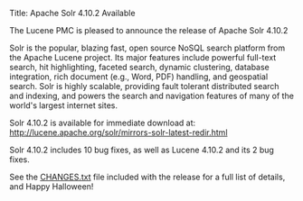 Title: Apache Solr 4.10.2 Available

The Lucene PMC is pleased to announce the release of Apache Solr 4.10.2

Solr is the popular, blazing fast, open source NoSQL search platform
from the Apache Lucene project. Its major features include powerful
full-text search, hit highlighting, faceted search, dynamic
clustering, database integration, rich document (e.g., Word, PDF)
handling, and geospatial search. Solr is highly scalable, providing
fault tolerant distributed search and indexing, and powers the search
and navigation features of many of the world's largest internet sites.

Solr 4.10.2 is available for immediate download at:
<http://lucene.apache.org/solr/mirrors-solr-latest-redir.html>

Solr 4.10.2 includes 10 bug fixes,
as well as Lucene 4.10.2 and its 2 bug fixes.

See the [CHANGES.txt](/solr/4_10_2/changes/Changes.html)
file included with the release for a full list of details, and Happy
Halloween!

